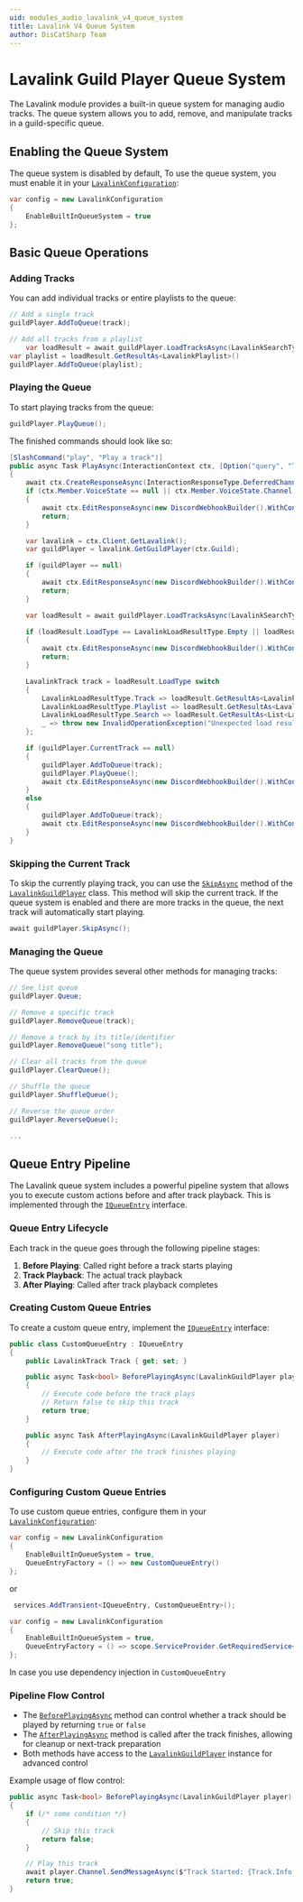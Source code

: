 ```yaml
---
uid: modules_audio_lavalink_v4_queue_system
title: Lavalink V4 Queue System
author: DisCatSharp Team
---
```


# Lavalink Guild Player Queue System

The Lavalink module provides a built-in queue system for managing audio tracks. The queue system allows you to add, remove, and manipulate tracks in a guild-specific queue.

## Enabling the Queue System
The queue system is disabled by default, To use the queue system, you must enable it in your [`LavalinkConfiguration`](xref:DisCatSharp.Lavalink.LavalinkConfiguration):

```cs
var config = new LavalinkConfiguration
{
    EnableBuiltInQueueSystem = true
};
```
## Basic Queue Operations
### Adding Tracks
You can add individual tracks or entire playlists to the queue:

```cs
// Add a single track
guildPlayer.AddToQueue(track);

// Add all tracks from a playlist
    var loadResult = await guildPlayer.LoadTracksAsync(LavalinkSearchType.Youtube, query);
var playlist = loadResult.GetResultAs<LavalinkPlaylist>()
guildPlayer.AddToQueue(playlist);
```

### Playing the Queue
To start playing tracks from the queue:
```cs
guildPlayer.PlayQueue();
```

The finished commands should look like so:
```cs
[SlashCommand("play", "Play a track")]
public async Task PlayAsync(InteractionContext ctx, [Option("query", "The query to search for")] string query)
{
    await ctx.CreateResponseAsync(InteractionResponseType.DeferredChannelMessageWithSource);
    if (ctx.Member.VoiceState == null || ctx.Member.VoiceState.Channel == null)
    {
        await ctx.EditResponseAsync(new DiscordWebhookBuilder().WithContent("You are not in a voice channel."));
        return;
    }

    var lavalink = ctx.Client.GetLavalink();
    var guildPlayer = lavalink.GetGuildPlayer(ctx.Guild);

    if (guildPlayer == null)
    {
        await ctx.EditResponseAsync(new DiscordWebhookBuilder().WithContent("Lavalink is not connected."));
        return;
    }

    var loadResult = await guildPlayer.LoadTracksAsync(LavalinkSearchType.Youtube, query);

    if (loadResult.LoadType == LavalinkLoadResultType.Empty || loadResult.LoadType == LavalinkLoadResultType.Error)
    {
        await ctx.EditResponseAsync(new DiscordWebhookBuilder().WithContent($"Track search failed for {query}."));
        return;
    }

    LavalinkTrack track = loadResult.LoadType switch
    {
        LavalinkLoadResultType.Track => loadResult.GetResultAs<LavalinkTrack>(),
        LavalinkLoadResultType.Playlist => loadResult.GetResultAs<LavalinkPlaylist>().Tracks.First(),
        LavalinkLoadResultType.Search => loadResult.GetResultAs<List<LavalinkTrack>>().First(),
        _ => throw new InvalidOperationException("Unexpected load result type.")
    };

    if (guildPlayer.CurrentTrack == null)
    {
        guildPlayer.AddToQueue(track);
        guildPlayer.PlayQueue();
        await ctx.EditResponseAsync(new DiscordWebhookBuilder().WithContent($"Now playing {query}!"));
    }
    else
    {
        guildPlayer.AddToQueue(track);
        await ctx.EditResponseAsync(new DiscordWebhookBuilder().WithContent($"Track added to queue {track.Info.Title}!"));
    }
}
```
### Skipping the Current Track
To skip the currently playing track, you can use the [`SkipAsync`](xref:DisCatSharp.Lavalink.LavalinkGuildPlayer.SkipAsync*) method of the [`LavalinkGuildPlayer`](xref:DisCatSharp.Lavalink.LavalinkGuildPlayer) class. This method will skip the current track. If the queue system is enabled and there are more tracks in the queue, the next track will automatically start playing.
```cs
await guildPlayer.SkipAsync();
```

### Managing the Queue

The queue system provides several other methods for managing tracks:
```cs
// See list queue
guildPlayer.Queue;

// Remove a specific track
guildPlayer.RemoveQueue(track);

// Remove a track by its title/identifier
guildPlayer.RemoveQueue("song title");

// Clear all tracks from the queue
guildPlayer.ClearQueue();

// Shuffle the queue
guildPlayer.ShuffleQueue();

// Reverse the queue order
guildPlayer.ReverseQueue();

...
```
## Queue Entry Pipeline
The Lavalink queue system includes a powerful pipeline system that allows you to execute custom actions before and after track playback. This is implemented through the [`IQueueEntry`](xref:DisCatSharp.Lavalink.Entities.IQueueEntry) interface.
### Queue Entry Lifecycle
Each track in the queue goes through the following pipeline stages:
1. **Before Playing**: Called right before a track starts playing
2. **Track Playback**: The actual track playback
3. **After Playing**: Called after track playback completes

### Creating Custom Queue Entries
To create a custom queue entry, implement the [`IQueueEntry`](xref:DisCatSharp.Lavalink.Entities.IQueueEntry) interface:

```cs
public class CustomQueueEntry : IQueueEntry
{
    public LavalinkTrack Track { get; set; }

    public async Task<bool> BeforePlayingAsync(LavalinkGuildPlayer player)
    {
        // Execute code before the track plays
        // Return false to skip this track
        return true;
    }

    public async Task AfterPlayingAsync(LavalinkGuildPlayer player)
    {
        // Execute code after the track finishes playing
    }
}
```

### Configuring Custom Queue Entries
To use custom queue entries, configure them in your [`LavalinkConfiguration`](xref:DisCatSharp.Lavalink.LavalinkConfiguration):
```cs
var config = new LavalinkConfiguration
{
    EnableBuiltInQueueSystem = true,
    QueueEntryFactory = () => new CustomQueueEntry()
};
```
or
```cs
 services.AddTransient<IQueueEntry, CustomQueueEntry>();

var config = new LavalinkConfiguration
{
    EnableBuiltInQueueSystem = true,
    QueueEntryFactory = () => scope.ServiceProvider.GetRequiredService<IQueueEntry>
};
```
In case you use dependency injection in `CustomQueueEntry`

### Pipeline Flow Control
- The [`BeforePlayingAsync`](xref:DisCatSharp.Lavalink.Entities.IQueueEntry.BeforePlayingAsync*) method can control whether a track should be played by returning `true` or `false`
- The [`AfterPlayingAsync`](xref:DisCatSharp.Lavalink.Entities.IQueueEntry.AfterPlayingAsync*) method is called after the track finishes, allowing for cleanup or next-track preparation
- Both methods have access to the [`LavalinkGuildPlayer`](xref:DisCatSharp.Lavalink.LavalinkGuildPlayer) instance for advanced control

Example usage of flow control:
```cs
public async Task<bool> BeforePlayingAsync(LavalinkGuildPlayer player)
{
    if (/* some condition */)
    {
        // Skip this track
        return false;
    }

    // Play this track
    await player.Channel.SendMessageAsync($"Track Started: {Track.Info.Title}");
    return true;
}
```
